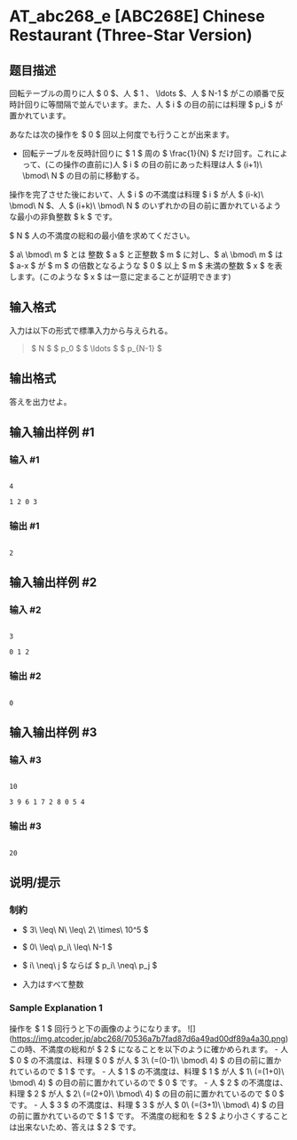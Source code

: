 # AT_abc268_e [ABC268E] Chinese Restaurant (Three-Star Version)

## 题目描述

[problemUrl]: https://atcoder.jp/contests/abc268/tasks/abc268_e

回転テーブルの周りに人 $ 0 $、人 $ 1 $、$ \ldots $、人 $ N-1 $ がこの順番で反時計回りに等間隔で並んでいます。また、人 $ i $ の目の前には料理 $ p_i $ が置かれています。  
 あなたは次の操作を $ 0 $ 回以上何度でも行うことが出来ます。

- 回転テーブルを反時計回りに $ 1 $ 周の $ \frac{1}{N} $ だけ回す。これによって、(この操作の直前に)人 $ i $ の目の前にあった料理は人 $ (i+1)\ \bmod\ N $ の目の前に移動する。

操作を完了させた後において、人 $ i $ の不満度は料理 $ i $ が人 $ (i-k)\ \bmod\ N $、人 $ (i+k)\ \bmod\ N $ のいずれかの目の前に置かれているような最小の非負整数 $ k $ です。  
 $ N $ 人の不満度の総和の最小値を求めてください。

  $ a\ \bmod\ m $ とは 整数 $ a $ と正整数 $ m $ に対し、$ a\ \bmod\ m $ は $ a-x $ が $ m $ の倍数となるような $ 0 $ 以上 $ m $ 未満の整数 $ x $ を表します。(このような $ x $ は一意に定まることが証明できます)

## 输入格式

入力は以下の形式で標準入力から与えられる。

> $ N $ $ p_0 $ $ \ldots $ $ p_{N-1} $

## 输出格式

答えを出力せよ。

## 输入输出样例 #1

### 输入 #1

```
4
1 2 0 3
```

### 输出 #1

```
2
```

## 输入输出样例 #2

### 输入 #2

```
3
0 1 2
```

### 输出 #2

```
0
```

## 输入输出样例 #3

### 输入 #3

```
10
3 9 6 1 7 2 8 0 5 4
```

### 输出 #3

```
20
```

## 说明/提示

### 制約

- $ 3\ \leq\ N\ \leq\ 2\ \times\ 10^5 $
- $ 0\ \leq\ p_i\ \leq\ N-1 $
- $ i\ \neq\ j $ ならば $ p_i\ \neq\ p_j $
- 入力はすべて整数

### Sample Explanation 1

操作を $ 1 $ 回行うと下の画像のようになります。 !\[\](https://img.atcoder.jp/abc268/70536a7b7fad87d6a49ad00df89a4a30.png) この時、不満度の総和が $ 2 $ になることを以下のように確かめられます。 - 人 $ 0 $ の不満度は、料理 $ 0 $ が人 $ 3\ (=(0-1)\ \bmod\ 4) $ の目の前に置かれているので $ 1 $ です。 - 人 $ 1 $ の不満度は、料理 $ 1 $ が人 $ 1\ (=(1+0)\ \bmod\ 4) $ の目の前に置かれているので $ 0 $ です。 - 人 $ 2 $ の不満度は、料理 $ 2 $ が人 $ 2\ (=(2+0)\ \bmod\ 4) $ の目の前に置かれているので $ 0 $ です。 - 人 $ 3 $ の不満度は、料理 $ 3 $ が人 $ 0\ (=(3+1)\ \bmod\ 4) $ の目の前に置かれているので $ 1 $ です。 不満度の総和を $ 2 $ より小さくすることは出来ないため、答えは $ 2 $ です。